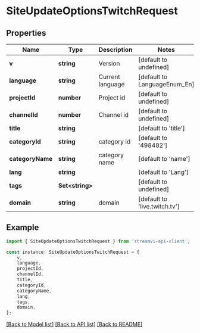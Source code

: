 # SiteUpdateOptionsTwitchRequest


## Properties

Name | Type | Description | Notes
------------ | ------------- | ------------- | -------------
**v** | **string** | Version | [default to undefined]
**language** | **string** | Current language | [default to LanguageEnum_En]
**projectId** | **number** | Project id | [default to undefined]
**channelId** | **number** | Channel id | [default to undefined]
**title** | **string** |  | [default to 'title']
**categoryId** | **string** | category id | [default to '498482']
**categoryName** | **string** | category name | [default to 'name']
**lang** | **string** |  | [default to 'Lang']
**tags** | **Set&lt;string&gt;** |  | [default to undefined]
**domain** | **string** | domain | [default to 'live.twitch.tv']

## Example

```typescript
import { SiteUpdateOptionsTwitchRequest } from 'streamvi-api-client';

const instance: SiteUpdateOptionsTwitchRequest = {
    v,
    language,
    projectId,
    channelId,
    title,
    categoryId,
    categoryName,
    lang,
    tags,
    domain,
};
```

[[Back to Model list]](../README.md#documentation-for-models) [[Back to API list]](../README.md#documentation-for-api-endpoints) [[Back to README]](../README.md)
